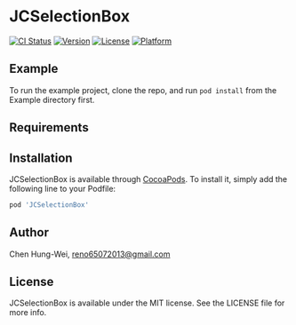 # JCSelectionBox

[![CI Status](https://img.shields.io/travis/Chen-Hung-Wei/JCSelectionBox.svg?style=flat)](https://travis-ci.org/Chen-Hung-Wei/JCSelectionBox)
[![Version](https://img.shields.io/cocoapods/v/JCSelectionBox.svg?style=flat)](https://cocoapods.org/pods/JCSelectionBox)
[![License](https://img.shields.io/cocoapods/l/JCSelectionBox.svg?style=flat)](https://raw.githubusercontent.com/iverson1234tw/JCSelectionBox/master/LICENSE)
[![Platform](https://img.shields.io/cocoapods/p/JCSelectionBox.svg?style=flat)](https://cocoapods.org/pods/JCSelectionBox)

## Example

To run the example project, clone the repo, and run `pod install` from the Example directory first.

## Requirements

## Installation

JCSelectionBox is available through [CocoaPods](https://cocoapods.org). To install
it, simply add the following line to your Podfile:

```ruby
pod 'JCSelectionBox'
```

## Author

Chen Hung-Wei, reno65072013@gmail.com

## License

JCSelectionBox is available under the MIT license. See the LICENSE file for more info.
